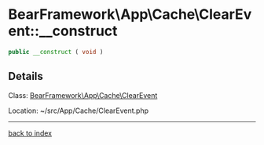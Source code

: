 # BearFramework\App\Cache\ClearEvent::__construct

```php
public __construct ( void )
```

## Details

Class: [BearFramework\App\Cache\ClearEvent](bearframework.app.cache.clearevent.class.md)

Location: ~/src/App/Cache/ClearEvent.php

---

[back to index](index.md)


